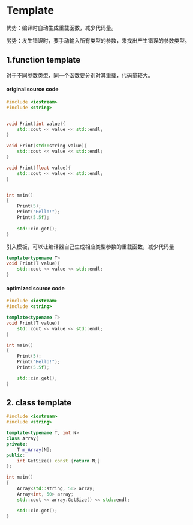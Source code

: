# Template

优势：编译时自动生成重载函数，减少代码量。

劣势：发生错误时，要手动输入所有类型的参数，来找出产生错误的参数类型。

## 1.function template

对于不同参数类型，同一个函数要分别对其重载，代码量较大。

#### original source code

```cpp
#include <iostream>
#include <string>


void Print(int value){
    std::cout << value << std::endl;
}

void Print(std::string value){
    std::cout << value << std::endl;
}

void Print(float value){
    std::cout << value << std::endl;
}


int main()
{
    Print(5);
    Print("Hello!");
    Print(5.5f);
    
    std::cin.get();
}

```

引入模板，可以让编译器自己生成相应类型参数的重载函数，减少代码量

```cpp
template<typename T>
void Print(T value){
    std::cout << value << std::endl;
}
```

#### optimized source code

```cpp
#include <iostream>
#include <string>

template<typename T>
void Print(T value){
    std::cout << value << std::endl;
}

int main()
{
    Print(5);
    Print("Hello!");
    Print(5.5f);

    std::cin.get();
}

```

## 2. class template

```cpp
#include <iostream>
#include <string>

template<typename T, int N>
class Array{
private:
    T m_Array[N];
public:
    int GetSize() const {return N;}
};

int main()
{
    Array<std::string, 50> array;
    Array<int, 50> array;
    std::cout << array.GetSize() << std::endl;

    std::cin.get();
}

```


